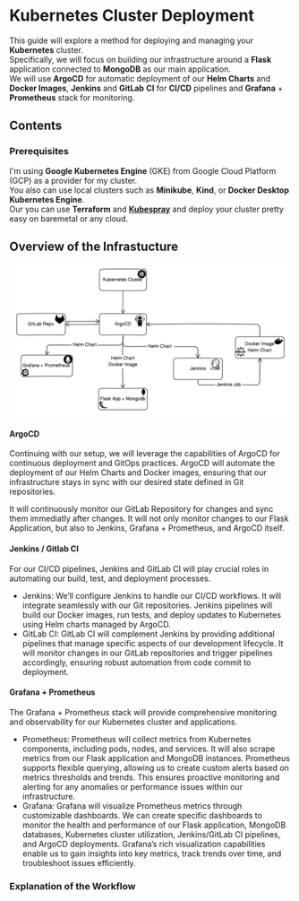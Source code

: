 # Kubernetes Cluster Deployment 

This guide will explore a method for deploying and managing your **Kubernetes** cluster.   
Specifically, we will focus on building our infrastructure around a **Flask** application connected to **MongoDB** as our main application.  
We will use **ArgoCD** for automatic deployment of our **Helm Charts** and **Docker Images**, **Jenkins** and **GitLab** **CI** for **CI/CD** pipelines and **Grafana** + **Prometheus** stack for monitoring. 

## Contents


### Prerequisites
I'm using  **Google Kubernetes Engine** (GKE) from Google Cloud Platform (GCP) as a provider for my cluster.  
You also can use local clusters such as **Minikube**, **Kind**, or **Docker Desktop Kubernetes Engine**.  
Our you can use **Terraform** and **[Kubespray](https://github.com/kubernetes-sigs/kubespray)** and deploy your cluster pretty easy on baremetal or any cloud.

## Overview of the Infrastucture

<img src="images/Screenshot_2024-07-02_at_20.27.45.png" width="900">

####  ArgoCD

Continuing with our setup, we will leverage the capabilities of ArgoCD for continuous deployment and GitOps practices. ArgoCD will automate the deployment of our Helm Charts and Docker images, ensuring that our infrastructure stays in sync with our desired state defined in Git repositories.

It will continuously monitor our GitLab Repository for changes and sync them immediatly after changes. It will not only monitor changes to our Flask Application, but also to Jenkins, Grafana + Prometheus, and ArgoCD itself.

#### Jenkins / Gitlab CI

For our CI/CD pipelines, Jenkins and GitLab CI will play crucial roles in automating our build, test, and deployment processes.

* Jenkins: We’ll configure Jenkins to handle our CI/CD workflows. It will integrate seamlessly with our Git repositories. Jenkins pipelines will build our Docker images, run tests, and deploy updates to Kubernetes using Helm charts managed by ArgoCD.
* GitLab CI: GitLab CI will complement Jenkins by providing additional pipelines that manage specific aspects of our development lifecycle. It will monitor changes in our GitLab repositories and trigger pipelines accordingly, ensuring robust automation from code commit to deployment.

#### Grafana + Prometheus

The Grafana + Prometheus stack will provide comprehensive monitoring and observability for our Kubernetes cluster and applications.

* Prometheus: Prometheus will collect metrics from Kubernetes components, including pods, nodes, and services. It will also scrape metrics from our Flask application and MongoDB instances. Prometheus supports flexible querying, allowing us to create custom alerts based on metrics thresholds and trends. This ensures proactive monitoring and alerting for any anomalies or performance issues within our infrastructure.
* Grafana: Grafana will visualize Prometheus metrics through customizable dashboards. We can create specific dashboards to monitor the health and performance of our Flask application, MongoDB databases, Kubernetes cluster utilization, Jenkins/GitLab CI pipelines, and ArgoCD deployments. Grafana’s rich visualization capabilities enable us to gain insights into key metrics, track trends over time, and troubleshoot issues efficiently.

### Explanation of the Workflow
